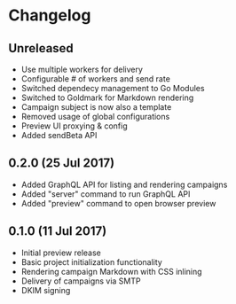 # Changelog

## Unreleased

- Use multiple workers for delivery
- Configurable # of workers and send rate
- Switched dependecy management to Go Modules
- Switched to Goldmark for Markdown rendering
- Campaign subject is now also a template
- Removed usage of global configurations
- Preview UI proxying & config
- Added sendBeta API

## 0.2.0 (25 Jul 2017)

- Added GraphQL API for listing and rendering campaigns
- Added "server" command to run GraphQL API
- Added "preview" command to open browser preview

## 0.1.0 (11 Jul 2017)

- Initial preview release
- Basic project initialization functionality 
- Rendering campaign Markdown with CSS inlining
- Delivery of campaigns via SMTP
- DKIM signing

